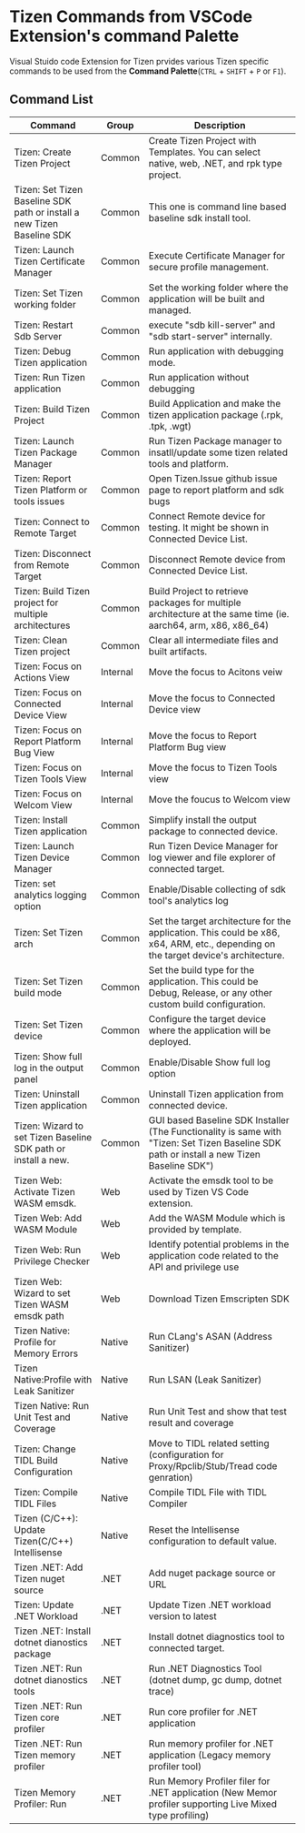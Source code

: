 # Tizen Commands from VSCode Extension's command Palette

Visual Stuido code Extension for Tizen prvides various Tizen specific commands to be used from the **Command Palette**(`CTRL` + `SHIFT` + `P` or `F1`).

## Command List


| Command                                                                | Group    | Description                                                                                                                                |
| ---------------------------------------------------------------------- | -------- | ------------------------------------------------------------------------------------------------------------------------------------------ |
| Tizen: Create Tizen Project                                            | Common   | Create Tizen Project with Templates. You can select native, web, .NET, and rpk type project.                                               |
| Tizen: Set Tizen Baseline SDK path or install a new Tizen Baseline SDK | Common   | This one is command line based baseline sdk install tool.                                                                                  |
| Tizen: Launch Tizen Certificate Manager                                | Common   | Execute Certificate Manager for secure profile management.                                                                                 |
| Tizen: Set Tizen working folder                                        | Common   | Set the working folder where the application will be built and managed.                                                                    |
| Tizen: Restart Sdb Server                                              | Common   | execute "sdb kill-server" and "sdb start-server" internally.                                                                               |
| Tizen: Debug Tizen application                                         | Common   | Run application with debugging mode.                                                                                                       |
| Tizen: Run Tizen application                                           | Common   | Run application without debugging                                                                                                          |
| Tizen: Build Tizen Project                                             | Common   | Build Application and make the tizen application package (.rpk, .tpk, .wgt)                                                                |
| Tizen: Launch Tizen Package Manager                                    | Common   | Run Tizen Package manager to insatll/update some tizen related tools and platform.                                                         |
| Tizen: Report Tizen Platform or tools issues                           | Common   | Open Tizen.Issue github issue page to report platform and sdk bugs                                                                         |
| Tizen: Connect to Remote Target                                        | Common   | Connect Remote device for testing. It might be shown in Connected Device List.                                                             |
| Tizen: Disconnect from Remote Target                                   | Common   | Disconnect Remote device from Connected Device List.                                                                                       |
| Tizen: Build Tizen project for multiple architectures                  | Common   | Build Project to retrieve packages for multiple architecture at the same time (ie. aarch64, arm, x86, x86_64)                              |
| Tizen: Clean Tizen project                                             | Common   | Clear all intermediate files and built artifacts.                                                                                          |
| Tizen: Focus on Actions View                                           | Internal | Move the focus to Acitons veiw                                                                                                             |
| Tizen:  Focus on Connected Device View                                 | Internal | Move the focus to Connected Device view                                                                                                    |
| Tizen: Focus on Report Platform Bug View                               | Internal | Move the focus to Report Platform Bug view                                                                                                 |
| Tizen: Focus on Tizen Tools View                                       | Internal | Move the focus to Tizen Tools view                                                                                                         |
| Tizen: Focus on Welcom View                                            | Internal | Move the foucus to Welcom view                                                                                                             |
| Tizen: Install Tizen application                                       | Common   | Simplify install the output package to connected device.                                                                                   |
| Tizen: Launch Tizen Device Manager                                     | Common   | Run Tizen Device Manager for log viewer and file explorer of connected target.                                                             |
| Tizen: set analytics logging option                                    | Common   | Enable/Disable collecting of sdk tool's analytics log                                                                                      |
| Tizen: Set Tizen arch                                                  | Common   | Set the target architecture for the application. This could be x86, x64, ARM, etc., depending on the target device's architecture.         |
| Tizen: Set Tizen build mode                                            | Common   | Set the build type for the application. This could be Debug, Release, or any other custom build configuration.                             |
| Tizen: Set Tizen device                                                | Common   | Configure the target device where the application will be deployed.                                                                        |
| Tizen: Show full log in the output panel                               | Common   | Enable/Disable Show full log option                                                                                                        |
| Tizen: Uninstall Tizen application                                     | Common   | Uninstall Tizen application from connected device.                                                                                         |
| Tizen: Wizard to set Tizen Baseline SDK path or install a new.         | Common   | GUI based Baseline SDK Installer (The Functionality is same with "Tizen: Set Tizen Baseline SDK path or install a new Tizen Baseline SDK") |
| Tizen Web: Activate Tizen WASM emsdk.                                  | Web      | Activate the emsdk tool to be used by Tizen VS Code extension.                                                                             |
| Tizen Web: Add WASM Module                                             | Web      | Add the WASM Module which is provided by template.                                                                                         |
| Tizen Web: Run Privilege Checker                                       | Web      | Identify potential problems in the application code related to the API and privilege use                                                   |
| Tizen Web: Wizard to set Tizen WASM emsdk path                         | Web      | Download Tizen Emscripten SDK                                                                                                              |
| Tizen Native: Profile for Memory Errors                                | Native   | Run CLang's ASAN (Address Sanitizer)                                                                                                       |
| Tizen Native:Profile with Leak Sanitizer                               | Native   | Run LSAN (Leak Sanitizer)                                                                                                                  |
| Tizen Native: Run Unit Test and Coverage                               | Native   | Run Unit Test and show that test result and coverage                                                                                       |
| Tizen: Change TIDL Build Configuration                                 | Native   | Move to TIDL related setting (configuration for Proxy/Rpclib/Stub/Tread code genration)                                                    |
| Tizen: Compile TIDL Files                                              | Native   | Compile TIDL File with TIDL Compiler                                                                                                       |
| Tizen (C/C++): Update Tizen(C/C++) Intellisense                        | Native   | Reset the Intellisense configuration to default value.                                                                                     |
| Tizen .NET: Add Tizen nuget source                                     | .NET     | Add nuget package source or URL                                                                                                            |
| Tizen: Update .NET Workload                                            | .NET     | Update Tizen .NET workload version to latest                                                                                               |
| Tizen .NET: Install dotnet dianostics package                          | .NET     | Install dotnet diagnostics tool to connected target.                                                                                       |
| Tizen .NET: Run dotnet dianostics tools                                | .NET     | Run .NET Diagnostics Tool (dotnet dump, gc dump, dotnet trace)                                                                             |
| Tizen .NET: Run Tizen core profiler                                    | .NET     | Run core profiler for .NET application                                                                                                     |
| Tizen .NET: Run Tizen memory profiler                                  | .NET     | Run memory profiler for .NET application (Legacy memory profiler tool)                                                                     |
| Tizen Memory Profiler: Run                                             | .NET     | Run Memory Profiler filer for .NET application (New Memor profiler supporting Live Mixed type profiling)                                   |
